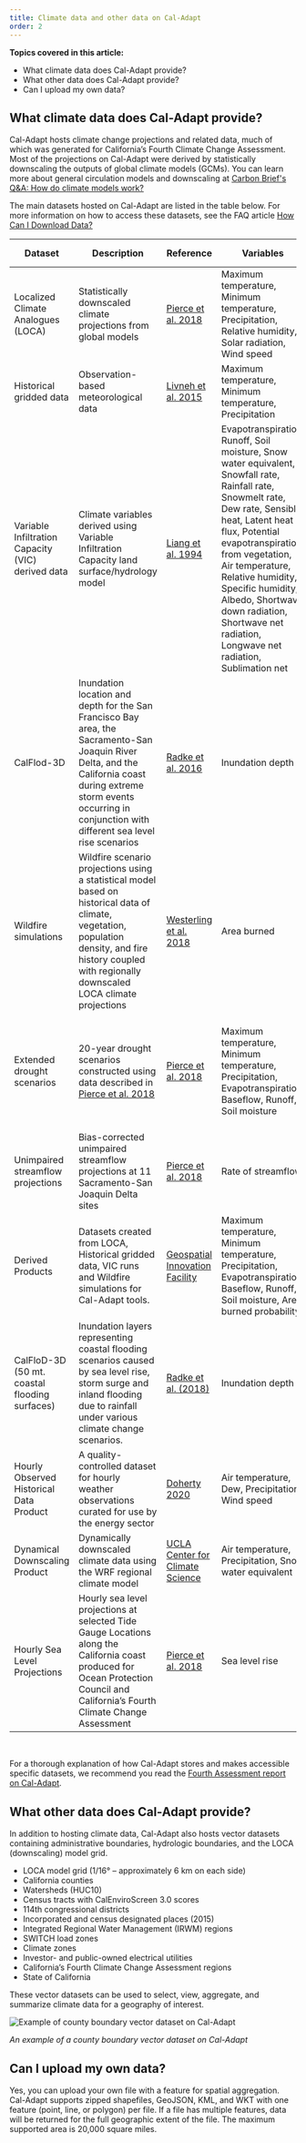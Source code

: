 ```yaml
---
title: Climate data and other data on Cal-Adapt
order: 2
---
```


**Topics covered in this article:**

- What climate data does Cal-Adapt provide?
- What other data does Cal-Adapt provide?
- Can I upload my own data?

## What climate data does Cal-Adapt provide?

Cal-Adapt hosts climate change projections and related data, much of which was generated for California’s Fourth Climate Change Assessment. Most of the projections on Cal-Adapt were derived by statistically downscaling the outputs of global climate models (GCMs). You can learn more about general circulation models and downscaling at <a href="https://www.carbonbrief.org/qa-how-do-climate-models-work" target="_blank">Carbon Brief's Q&A: How do climate models work?</a>

The main datasets hosted on Cal-Adapt are listed in the table below. For more information on how to access these datasets, see the FAQ article [How Can I Download Data?](/help/faqs/how-can-i-download-data/)

<div class="table-wrapper">

| Dataset                                           | Description                                                                                                                                                                                                                 | Reference                                                                                                                                | Variables                                                                                                                                                                                                                                                                                                                                                         | Scenarios                                                                     | Time periods         |
| ------------------------------------------------- | --------------------------------------------------------------------------------------------------------------------------------------------------------------------------------------------------------------------------- | ---------------------------------------------------------------------------------------------------------------------------------------- | ----------------------------------------------------------------------------------------------------------------------------------------------------------------------------------------------------------------------------------------------------------------------------------------------------------------------------------------------------------------- | ----------------------------------------------------------------------------- | -------------------- |
| Localized Climate Analogues (LOCA)                | Statistically downscaled climate projections from global models                                                                                                                                                             | <a href="https://www.energy.ca.gov/sites/default/files/2019-11/Projections_CCCA4-CEC-2018-006_ADA.pdf" target="_blank">Pierce et al. 2018</a>                       | Maximum temperature, Minimum temperature, Precipitation, Relative humidity, Solar radiation, Wind speed                                                                                                                                                                                                                                                                                       | Modeled historical, RCP 4.5, RCP 8.5                                          | 1950-2005, 2006-2100 |
| Historical gridded data                           | Observation-based meteorological data                                                                                                                                                                                       | <a href="https://www.nature.com/articles/sdata201542" target="_blank">Livneh et al. 2015</a>                                                                        | Maximum temperature, Minimum temperature, Precipitation                                                                                                                                                                                                                                                                                                           | Observed historical                                                           | 1950-2013            |
| Variable Infiltration Capacity (VIC) derived data | Climate variables derived using Variable Infiltration Capacity land surface/hydrology model                                                                                                                                 | <a href="https://agupubs.onlinelibrary.wiley.com/doi/abs/10.1029/94JD00483" target="_blank">Liang et al. 1994</a>                                                   | Evapotranspiration, Runoff, Soil moisture, Snow water equivalent, Snowfall rate, Rainfall rate, Snowmelt rate, Dew rate, Sensible heat, Latent heat flux, Potential evapotranspiration from vegetation, Air temperature, Relative humidity, Specific humidity, Albedo, Shortwave down radiation, Shortwave net radiation, Longwave net radiation, Sublimation net | Observed historical, RCP 4.5, RCP 8.5                                         | 1950-2013, 2006-2100 |
| CalFlod-3D                                        | Inundation location and depth for the San Francisco Bay area, the Sacramento-San Joaquin River Delta, and the California coast during extreme storm events occurring in conjunction with different sea level rise scenarios | <a href="https://cal-adapt.org/media/files/CEC-500-2017-008.pdf" target="_blank">Radke et al. 2016</a>                                                              | Inundation depth                                                                                                                                                                                                                                                                                                                                                  | 0.5 meters rise, 1.0 meters rise, 1.41 meters rise                            | N/A                  |
| Wildfire simulations                              | Wildfire scenario projections using a statistical model based on historical data of climate, vegetation, population density, and fire history coupled with regionally downscaled LOCA climate projections                   | <a href="https://www.energy.ca.gov/sites/default/files/2019-11/Projections_CCCA4-CEC-2018-014_ADA.pdf" target="_blank">Westerling et al. 2018</a>                   | Area burned                                                                                                                                                                                                                                                                                                                                                       | RCP 4.5, RCP 8.5, Low population, Central population, High population         | 1960-2099            |
| Extended drought scenarios                        | 20-year drought scenarios constructed using data described in <a href="https://www.energy.ca.gov/sites/default/files/2019-11/Projections_CCCA4-CEC-2018-006_ADA.pdf" target="_blank">Pierce et al. 2018</a>                                            | <a href="https://www.energy.ca.gov/sites/default/files/2019-11/Projections_CCCA4-CEC-2018-006_ADA.pdf" target="_blank">Pierce et al. 2018</a>                       | Maximum temperature, Minimum temperature, Precipitation, Evapotranspiration, Baseflow, Runoff, Soil moisture                                                                                                                                                                                                                                                      | Early 21st century drought (2023-2042), Late 21st century drought (2051-2070) | 2018-2046, 2046-2074 |
| Unimpaired streamflow projections                 | Bias-corrected unimpaired streamflow projections at 11 Sacramento-San Joaquin Delta sites                                                                                                                                   | <a href="https://www.energy.ca.gov/sites/default/files/2019-11/Projections_CCCA4-CEC-2018-006_ADA.pdf" target="_blank">Pierce et al. 2018</a>                       | Rate of streamflow                                                                                                                                                                                                                                                                                                                                                | Observed historical, Modeled historical, RCP 4.5, RCP 8.5                     | 1922-2015, 1951-2100 |
| Derived Products                                  | Datasets created from LOCA, Historical gridded data, VIC runs and Wildfire simulations for Cal-Adapt tools.                                                                                                                 | <a href="https://www.energy.ca.gov/sites/default/files/2019-11/Projections_CCCA4-CEC-2018-015_ADA.pdf" target="_blank">Geospatial Innovation Facility</a>           | Maximum temperature, Minimum temperature, Precipitation, Evapotranspiration, Baseflow, Runoff, Soil moisture, Area burned probability                                                                                                                                                                                                                             | Observed historical, Modeled historical, RCP 4.5, RCP 8.5                     | 1950-2013, 2006-2100 |
| CalFloD-3D (50 mt. coastal flooding surfaces)     | Inundation layers representing coastal flooding scenarios caused by sea level rise, storm surge and inland flooding due to rainfall under various climate change scenarios.                                                 | <a href="https://www.energy.ca.gov/sites/default/files/2019-11/Energy_CCCA4-CEC-2018-012_ADA.pdf" target="_blank">Radke et al. (2018)</a>                           | Inundation depth                                                                                                                                                                                                                                                                                                                                                  | RCP 4.5, RCP 8.5                                                              | 2000-2100            |
| Hourly Observed Historical Data Product           | A quality-controlled dataset for hourly weather observations curated for use by the energy sector                                                                                                                           | <a href="https://www.energy.ca.gov/publications/2020/weather-and-climate-informatics-electricity-sector-subdaily-observations-and" target="_blank">Doherty 2020</a> | Air temperature, Dew, Precipitation, Wind speed                                                                                                                                                                                                                                                                                                                   | Observed historical                                                           | 1940-2021            |
| Dynamical Downscaling Product                     | Dynamically downscaled climate data using the WRF regional climate model                                                                                                                                                    | <a href="https://agupubs.onlinelibrary.wiley.com/doi/full/10.1029/2018GL080362" target="_blank">UCLA Center for Climate Science</a>                                 | Air temperature, Precipitation, Snow water equivalent                                                                                                                                                                                                                                                                                                             | Observed historical, RCP 8.5                                                  | 1991-2000, 2091-2100 |
| Hourly Sea Level Projections                      | Hourly sea level projections at selected Tide Gauge Locations along the California coast produced for Ocean Protection Council and  California’s Fourth Climate Change Assessment                                           | <a href="https://www.energy.ca.gov/sites/default/files/2019-11/Projections_CCCA4-CEC-2018-006_ADA.pdf" target="_blank">Pierce et al. 2018</a>                       | Sea level rise                                                                                                                                                                                                                                                                                                                                                    | RCP 4.5, RCP 8.5                                                              | 2000-2100            |

</div><br>

For a thorough explanation of how Cal-Adapt stores and makes accessible specific datasets, we recommend you read the <a href="https://www.energy.ca.gov/sites/default/files/2019-11/Projections_CCCA4-CEC-2018-015_ADA.pdf" target="_blank">Fourth Assessment report on Cal-Adapt</a>.

## What other data does Cal-Adapt provide?

In addition to hosting climate data, Cal-Adapt also hosts vector datasets containing administrative boundaries, hydrologic boundaries, and the LOCA (downscaling) model grid.

- LOCA model grid (1/16° – approximately 6 km on each side)
- California counties
- Watersheds (HUC10)
- Census tracts with CalEnviroScreen 3.0 scores
- 114th congressional districts
- Incorporated and census designated places (2015)
- Integrated Regional Water Management (IRWM) regions
- SWITCH load zones
- Climate zones
- Investor- and public-owned electrical utilities
- California’s Fourth Climate Change Assessment regions
- State of California

These vector datasets can be used to select, view, aggregate, and summarize climate data for a geography of interest.

<img class="img--get-started" alt="Example of county boundary vector dataset on Cal-Adapt" src="img/get-started/gs2_lccs_county_boundary_lg.jpg" srcset="img/get-started/gs2_lccs_county_boundary_sm.jpg 375w, img/get-started/gs2_lccs_county_boundary_lg.jpg 768w" sizes="(max-width: 375px) 375px, 768px">

_An example of a county boundary vector dataset on Cal-Adapt_

## Can I upload my own data?

Yes, you can upload your own file with a feature for spatial aggregation. Cal-Adapt supports zipped shapefiles, GeoJSON, KML, and WKT with one feature (point, line, or polygon) per file. If a file has multiple features, data will be returned for the full geographic extent of the file. The maximum supported area is 20,000 square miles.

